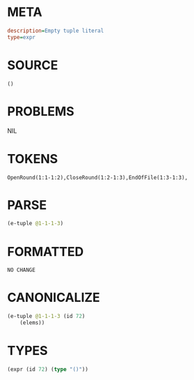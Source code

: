 # META
~~~ini
description=Empty tuple literal
type=expr
~~~
# SOURCE
~~~roc
()
~~~
# PROBLEMS
NIL
# TOKENS
~~~zig
OpenRound(1:1-1:2),CloseRound(1:2-1:3),EndOfFile(1:3-1:3),
~~~
# PARSE
~~~clojure
(e-tuple @1-1-1-3)
~~~
# FORMATTED
~~~roc
NO CHANGE
~~~
# CANONICALIZE
~~~clojure
(e-tuple @1-1-1-3 (id 72)
	(elems))
~~~
# TYPES
~~~clojure
(expr (id 72) (type "()"))
~~~